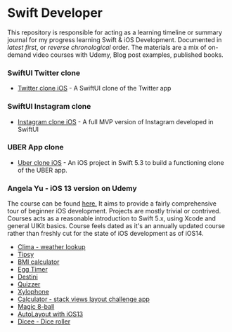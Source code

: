 # Swift Developer

This repository is responsible for acting as a learning timeline or summary journal for my progress learning Swift & iOS Development. Documented in _latest first_, or _reverse chronological_ order. The materials are a mix of on-demand video courses with Udemy, Blog post examples, published books.

### SwiftUI Twitter clone

- [Twitter clone iOS](https://github.com/irisida/twitter-swiftui) - A SwiftUI clone of the Twitter app

### SwiftUI Instagram clone

- [Instagram clone iOS](https://github.com/irisida/instagram-swiftui) - A full MVP version of Instagram developed in SwiftUI

### UBER App clone

- [Uber clone iOS](https://github.com/irisida/uber-clone-ios) - An iOS project in Swift 5.3 to build a functioning clone of the UBER app.

### Angela Yu - iOS 13 version on Udemy

The course can be found [here.](https://www.udemy.com/course/ios-13-app-development-bootcamp/) It aims to provide a fairly comprehensive tour of beginner iOS development. Projects are mostly trivial or contrived. Courses acts as a reasonable introduction to Swift 5.x, using Xcode and general UIKit basics. Course feels dated as it's an annually updated course rather than freshly cut for the state of iOS development as of iOS14.

- [Clima - weather lookup](https://github.com/irisida/clima-ios-weather-app)
- [Tipsy](https://github.com/irisida/tipsy-tip-calculator-ios-app)
- [BMI calculator](https://github.com/irisida/bmi-calculator-ios-app)
- [Egg Timer](https://github.com/irisida/egg-timer-ios-app)
- [Destini](https://github.com/irisida/Destini-ios13)
- [Quizzer](https://github.com/irisida/quizzler-app-ios13)
- [Xylophone](https://github.com/irisida/xylophone-avfoundation-sounds-app)
- [Calculator - stack views layout challenge app](https://github.com/irisida/calculator-layout-challenge-app-ios)
- [Magic 8-ball](https://github.com/irisida/magic-8-ball-ios13)
- [AutoLayout with iOS13](https://github.com/irisida/autolayout-ios13)
- [Dicee - Dice roller](https://github.com/irisida/dicee-ios-app)
